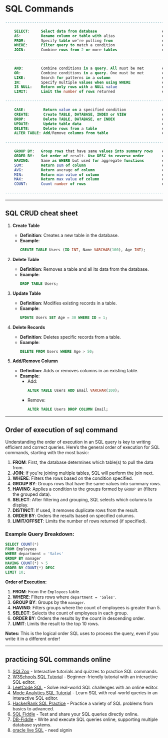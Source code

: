 # SQL Commands

```sql
--------------------------------------------------------------------------------------------------------------------------

    SELECT:     Select data from database                             example: SELECT * FROM employees;
    AS:         Rename column or table with alias                     example: SELECT first_name AS "First Name", last_name AS "Last Name" FROM Employees;
    FROM:       Specify table we’re pulling from                      example: SELECT name, age FROM Students;
    WHERE:      Filter query to match a condition                     example: SELECT * FROM Orders WHERE order_status = 'Shipped';
    JOIN:       Combine rows from 2 or more tables                    example: SELECT Employees.name, Departments.name FROM Employees JOIN Departments ON Employees.department_id = Departments.id;

-----------------------------------------------------------------------------------------------------------------------------
                                       
    AND:        Combine conditions in a query. All must be met        example: SELECT * FROM Employees WHERE age > 30 AND department = 'HR';
    OR:         Combine conditions in a query. One must be met        example: SELECT * FROM Employees WHERE age > 30 OR department = 'HR';
    LIKE:       Search for patterns in a column                       example: SELECT * FROM Employees WHERE name LIKE 'John%';
    IN:         Specify multiple values when using WHERE              example: SELECT * FROM Products WHERE category IN ('Electronics', 'Furniture');
    IS NULL:    Return only rows with a NULL value                    example: SELECT * FROM Employees WHERE manager_id IS NULL;
    LIMIT:      Limit the number of rows returned                     example: SELECT * FROM Employees LIMIT 10;

-----------------------------------------------------------------------------------------------------------------------------

    CASE:        Return value on a specified condition                example: SELECT name, CASE WHEN age >= 18 THEN 'Adult' ELSE 'Minor' END AS status FROM Employees;
    CREATE:      Create TABLE, DATABASE, INDEX or VIEW                example: CREATE TABLE Customers ( id INT PRIMARY KEY,name VARCHAR(100),email VARCHAR(100));
    DROP:        Delete TABLE, DATABASE, or INDEX                     example: DROP TABLE Employees;
    UPDATE:      Update table data                                    example: UPDATE Employees SET salary = 60000 WHERE id = 1;
    DELETE:      Delete rows from a table                             example: DELETE FROM Employees WHERE id = 1;
    ALTER TABLE: Add/Remove columns from table                        example: ALTER TABLE Employees ADD column address VARCHAR(255);

-------------------------------------------------------------------------------------------------------------------------------------------

    GROUP BY:   Group rows that have same values into summary rows    example: SELECT department, COUNT(*) FROM Employees GROUP BY department;
    ORDER BY:   Set order of result. Use DESC to reverse order        example: SELECT * FROM Employees ORDER BY salary DESC;
    HAVING:     Same as WHERE but used for aggregate functions        example: SELECT department, COUNT(*) FROM Employees GROUP BY department HAVING COUNT(*) > 5;
    SUM:        Return sum of column                                  example: SELECT SUM(salary) FROM Employees;
    AVG:        Return average of column                              example: SELECT AVG(salary) FROM Employees;
    MIN:        Return min value of column                            example: SELECT MIN(salary) FROM Employees;
    MAX:        Return max value of column                            example: SELECT MAX(salary) FROM Employees;
    COUNT:      Count number of rows                                  example: SELECT COUNT(*) FROM Employees;

----------------------------------------------------------------------------------------------------------------------
```

---

## SQL CRUD cheat sheet 

1. **Create Table**  
   - **Definition**: Creates a new table in the database.
   - **Example**:  
     ```sql
     CREATE TABLE Users (ID INT, Name VARCHAR(100), Age INT);
     ```

2. **Delete Table**  
   - **Definition**: Removes a table and all its data from the database.
   - **Example**:  
     ```sql
     DROP TABLE Users;
     ```

3. **Update Table**  
   - **Definition**: Modifies existing records in a table.
   - **Example**:  
     ```sql
     UPDATE Users SET Age = 30 WHERE ID = 1;
     ```

4. **Delete Records**  
   - **Definition**: Deletes specific records from a table.
   - **Example**:  
     ```sql
     DELETE FROM Users WHERE Age > 50;
     ```

5. **Add/Remove Column**  
   - **Definition**: Adds or removes columns in an existing table.
   - **Example**:  
     - Add:  
       ```sql
       ALTER TABLE Users ADD Email VARCHAR(100);
       ```
     - Remove:  
       ```sql
       ALTER TABLE Users DROP COLUMN Email;
       ```
---

## Order of execution of sql command

Understanding the order of execution in an SQL query is key to writing efficient and correct queries. Here’s the general order of execution for SQL commands, starting with the most basic:

1. **FROM**: First, the database determines which table(s) to pull the data from.
2. **JOIN**: If you're joining multiple tables, SQL will perform the join next.
3. **WHERE**: Filters the rows based on the condition specified.
4. **GROUP BY**: Groups rows that have the same values into summary rows.
5. **HAVING**: Applies a condition to the groups formed by `GROUP BY` (filters the grouped data).
6. **SELECT**: After filtering and grouping, SQL selects which columns to display.
7. **DISTINCT**: If used, it removes duplicate rows from the result.
8. **ORDER BY**: Orders the results based on specified columns.
9. **LIMIT/OFFSET**: Limits the number of rows returned (if specified).

### Example Query Breakdown:
```sql
SELECT COUNT(*)
FROM Employees
WHERE department = 'Sales'
GROUP BY manager
HAVING COUNT(*) > 5
ORDER BY COUNT(*) DESC
LIMIT 10;
```

**Order of Execution:**
1. **FROM**: From the `Employees` table.
2. **WHERE**: Filters rows where `department = 'Sales'`.
3. **GROUP BY**: Groups by the `manager`.
4. **HAVING**: Filters groups where the count of employees is greater than 5.
5. **SELECT**: Selects the count of employees in each group.
6. **ORDER BY**: Orders the results by the count in descending order.
7. **LIMIT**: Limits the result to the top 10 rows.

**Notes:** This is the logical order SQL uses to process the query, even if you write it in a different order!


---

## practicing SQL commands online 

1. [SQLZoo](https://sqlzoo.net/) - Interactive tutorials and quizzes to practice SQL commands.
2. [W3Schools SQL Tutorial](https://www.w3schools.com/sql/) - Beginner-friendly tutorial with an interactive SQL editor.
3. [LeetCode SQL](https://leetcode.com/problemset/database/) - Solve real-world SQL challenges with an online editor.
4. [Mode Analytics SQL Tutorial](https://mode.com/sql-tutorial/) - Learn SQL with real-world queries in an interactive SQL editor.
5. [HackerRank SQL Practice](https://www.hackerrank.com/domains/tutorials/10-days-of-sql) - Practice a variety of SQL problems from basics to advanced.
6. [SQL Fiddle](http://sqlfiddle.com/) - Test and share your SQL queries directly online.
7. [DB-Fiddle](https://www.db-fiddle.com/) - Write and execute SQL queries online, supporting multiple database systems.
8. [oracle live SQL](https://www.oracle.com/database/technologies/oracle-live-sql/) - need signin 



